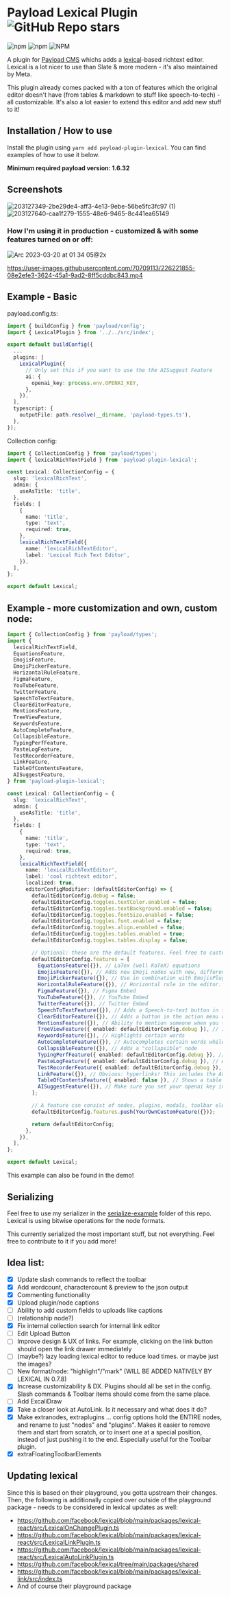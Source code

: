 # Payload Lexical Plugin ![GitHub Repo stars](https://img.shields.io/github/stars/AlessioGr/payload-plugin-lexical?label=Star%20this%20plugin%20%3C3&style=social)

![npm](https://img.shields.io/npm/v/payload-plugin-lexical?style=flat)
![npm](https://img.shields.io/npm/dt/payload-plugin-lexical?style=flat)
![NPM](https://img.shields.io/npm/l/payload-plugin-lexical)

A plugin for [Payload CMS](https://github.com/payloadcms/payload) whichs adds a [lexical](https://lexical.dev/)-based richtext editor. Lexical is a lot nicer to use than Slate & more modern - it's also maintained by Meta.

This plugin already comes packed with a ton of features which the original editor doesn't have (from tables & markdown to stuff like speech-to-tech) - all customizable. It's also a lot easier to extend this editor and add new stuff to it!

## Installation / How to use

Install the plugin using `yarn add payload-plugin-lexical`. You can find examples of how to use it below.

**Minimum required payload version: 1.6.32**

## Screenshots

![203127349-2be29de4-aff3-4e13-9ebe-56be5fc3fc97 (1)](https://user-images.githubusercontent.com/70709113/204068103-a09f39e1-14e4-45fc-868a-68558380b74e.png)
![203127640-caa1f279-1555-48e6-9465-8c441ea65149](https://user-images.githubusercontent.com/70709113/204068104-8dcf337a-b18e-47b8-8ba3-3e777a1f834c.png)

### How I'm using it in production - customized & with some features turned on or off:

![Arc 2023-03-20 at 01 34 05@2x](https://user-images.githubusercontent.com/70709113/226221050-f411c82c-6a66-49d0-94ef-1a7e9c1fdd22.jpg)

https://user-images.githubusercontent.com/70709113/226221855-08e2efe3-3624-45a1-9ad2-8ff5cddbc843.mp4

## Example - Basic

payload.config.ts:

```ts
import { buildConfig } from 'payload/config';
import { LexicalPlugin } from '../../src/index';

export default buildConfig({
  ...
  plugins: [
    LexicalPlugin({
      // Only set this if you want to use the the AISuggest Feature
      ai: {
        openai_key: process.env.OPENAI_KEY,
      },
    }),
  ],
  typescript: {
    outputFile: path.resolve(__dirname, 'payload-types.ts'),
  },
});

```

Collection config:

```ts
import { CollectionConfig } from 'payload/types';
import { lexicalRichTextField } from 'payload-plugin-lexical';

const Lexical: CollectionConfig = {
  slug: 'lexicalRichText',
  admin: {
    useAsTitle: 'title',
  },
  fields: [
    {
      name: 'title',
      type: 'text',
      required: true,
    },
    lexicalRichTextField({
      name: 'lexicalRichTextEditor',
      label: 'Lexical Rich Text Editor',
    }),
  ],
};

export default Lexical;
```

## Example - more customization and own, custom node:

```ts
import { CollectionConfig } from 'payload/types';
import {
  lexicalRichTextField,
  EquationsFeature,
  EmojisFeature,
  EmojiPickerFeature,
  HorizontalRuleFeature,
  FigmaFeature,
  YouTubeFeature,
  TwitterFeature,
  SpeechToTextFeature,
  ClearEditorFeature,
  MentionsFeature,
  TreeViewFeature,
  KeywordsFeature,
  AutoCompleteFeature,
  CollapsibleFeature,
  TypingPerfFeature,
  PasteLogFeature,
  TestRecorderFeature,
  LinkFeature,
  TableOfContentsFeature,
  AISuggestFeature,
} from 'payload-plugin-lexical';

const Lexical: CollectionConfig = {
  slug: 'lexicalRichText',
  admin: {
    useAsTitle: 'title',
  },
  fields: [
    {
      name: 'title',
      type: 'text',
      required: true,
    },
    lexicalRichTextField({
      name: 'lexicalRichTextEditor',
      label: 'cool richtext editor',
      localized: true,
      editorConfigModifier: (defaultEditorConfig) => {
        defaultEditorConfig.debug = false;
        defaultEditorConfig.toggles.textColor.enabled = false;
        defaultEditorConfig.toggles.textBackground.enabled = false;
        defaultEditorConfig.toggles.fontSize.enabled = false;
        defaultEditorConfig.toggles.font.enabled = false;
        defaultEditorConfig.toggles.align.enabled = false;
        defaultEditorConfig.toggles.tables.enabled = true;
        defaultEditorConfig.toggles.tables.display = false;

        // Optional: these are the default features. Feel free to customize them or remove the ones you do not like!
        defaultEditorConfig.features = [
          EquationsFeature({}), // LaTex (well KaTeX) equations
          EmojisFeature({}), // Adds new Emoji nodes with new, different-looking emojis
          EmojiPickerFeature({}), // Use in combination with EmojisPlugin. When you start typing ":" it will show you different emojis you can use. They also look different!
          HorizontalRuleFeature({}), // Horizontal rule in the editor.
          FigmaFeature({}), // Figma Embed
          YouTubeFeature({}), // YouTube Embed
          TwitterFeature({}), // Twitter Embed
          SpeechToTextFeature({}), // Adds a Speech-to-text button in the Actions menu (bottom right of the editor). When you click on it and speak, it converts the speech into text
          ClearEditorFeature({}), // Adds a button in the action menu which clears the editor
          MentionsFeature({}), // Ability to mention someone when you type "@"
          TreeViewFeature({ enabled: defaultEditorConfig.debug }), // If enabled, will show the node representation of the editor under the editor. Good for debugging
          KeywordsFeature({}), // Highlights certain words
          AutoCompleteFeature({}), // Autocompletes certain words while typing
          CollapsibleFeature({}), // Adds a "collapsible" node
          TypingPerfFeature({ enabled: defaultEditorConfig.debug }), // Some debug tool for performance testing
          PasteLogFeature({ enabled: defaultEditorConfig.debug }), // Another debug tool
          TestRecorderFeature({ enabled: defaultEditorConfig.debug }), // Another debug tool used for lexical core development, with which you can automatically generate tests
          LinkFeature({}), // Obvious: hyperlinks! This includes the AutoLink plugin.
          TableOfContentsFeature({ enabled: false }), // Shows a table of contents on the right hand-side of the screen
          AISuggestFeature({}), // Make sure you set your openai key in the plugin config to be able to use it
        ];

        // A feature can consist of nodes, plugins, modals, toolbar elements and more! YourOwnCustomFeature must be of type "Feature"
        defaultEditorConfig.features.push(YourOwnCustomFeature({}));

        return defaultEditorConfig;
      },
    }),
  ],
};

export default Lexical;
```

This example can also be found in the demo!

## Serializing

Feel free to use my serializer in the [serialize-example](https://github.com/AlessioGr/payload-plugin-lexical/tree/master/serialize-example) folder of this repo. Lexical is using bitwise operations for the node formats.

This currently serialized the most important stuff, but not everything. Feel free to contribute to it if you add more!

## Idea list:

- [x] Update slash commands to reflect the toolbar
- [x] Add wordcount, charactercount & preview to the json output
- [x] Commenting functionality
- [x] Upload plugin/node captions
- [ ] Ability to add custom fields to uploads like captions
- [ ] (relationship node?)
- [x] Fix internal collection search for internal link editor
- [ ] Edit Upload Button
- [ ] Improve design & UX of links. For example, clicking on the link button should open the link drawer immediately
- [ ] (maybe?) lazy loading lexical editor to reduce load times. or maybe just the images?
- [ ] New format/node: "highlight"/"mark" (WILL BE ADDED NATIVELY BY LEXICAL IN 0.7.8)
- [x] Increase customizability & DX. Plugins should all be set in the config. Slash commands & Toolbar items should come from the same place.
- [ ] Add ExcaliDraw
- [x] Take a closer look at AutoLink. Is it necessary and what does it do?
- [x] Make extranodes, extraplugins ... config options hold the ENTIRE nodes, and rename to just "nodes" and "plugins". Makes it easier to remove them and start from scratch, or to insert one at a special position, instead of just pushing it to the end. Especially useful for the Toolbar plugin.
- [x] extraFloatingToolbarElements

## Updating lexical

Since this is based on their playground, you gotta upstream their changes. Then, the following is additionally copied over outside of the playground package - needs to be considered in lexical updates as well:

- https://github.com/facebook/lexical/blob/main/packages/lexical-react/src/LexicalOnChangePlugin.ts
- https://github.com/facebook/lexical/blob/main/packages/lexical-react/src/LexicalLinkPlugin.ts
- https://github.com/facebook/lexical/blob/main/packages/lexical-react/src/LexicalAutoLinkPlugin.ts
- https://github.com/facebook/lexical/tree/main/packages/shared
- https://github.com/facebook/lexical/blob/main/packages/lexical-link/src/index.ts
- And of course their playground package
